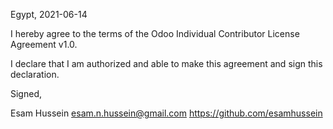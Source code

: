 Egypt, 2021-06-14

I hereby agree to the terms of the Odoo Individual Contributor License
Agreement v1.0.

I declare that I am authorized and able to make this agreement and sign this
declaration.

Signed,

Esam Hussein esam.n.hussein@gmail.com https://github.com/esamhussein